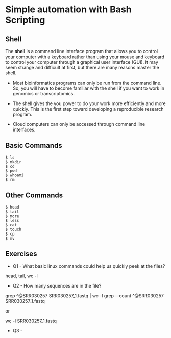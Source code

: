 # Simple automation with Bash Scripting
## Shell

The **shell** is a command line interface program that allows you to control your computer with a keyboard rather than using your mouse and keyboard to control your computer through a graphical user interface (GUI). It may seem strange and difficult at first, but there are  many reasons master the shell.

* Most bioinformatics programs can only be run from the command line. So, you will have to become familiar with the shell if you want to work in genomics or transcriptomics.
* The shell gives the you power to do your work more efficiently and more quickly. This is the first step toward developing a reproducible research program.

* Cloud computers can only be accessed through command line interfaces.

## Basic Commands
~~~ {.bash}
$ ls
$ mkdir
$ cd
$ pwd
$ whoami
$ rm

~~~

## Other Commands
~~~ {.bash}
$ head
$ tail
$ more
$ less
$ cat
$ touch
$ cp
$ mv
~~~


## Exercises

* Q1 - What basic linux commands could help us quickly peek at the files?

head, tail, wc -l

* Q2 - How many sequences are in the file?

grep ^@SRR030257 SRR030257_1.fastq | wc -l
grep --count ^@SRR030257 SRR030257_1.fastq

or 

wc -l SRR030257_1.fastq

* Q3 - 
